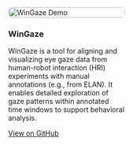 <div style="display: flex; align-items: flex-start; gap: 30px; max-width: 1200px;">
  

  <div style="flex: 1;">
    <img src="files/WinGaze-demo.gif" alt="WinGaze Demo" style="width:100%; border-radius:8px;">
    <h3>WinGaze</h3>
    <p>
      WinGaze is a tool for aligning and visualizing eye gaze data from human-robot interaction (HRI)
      experiments with manual annotations (e.g., from ELAN). It enables detailed exploration of gaze
      patterns within annotated time windows to support behavioral analysis.
    </p>
    <p>
      <a href="https://github.com/amits1ngh/WinGaze">View on GitHub</a>
    </p>
  </div>
  

  <div style="flex: 1;">
   
  </div>

</div>
